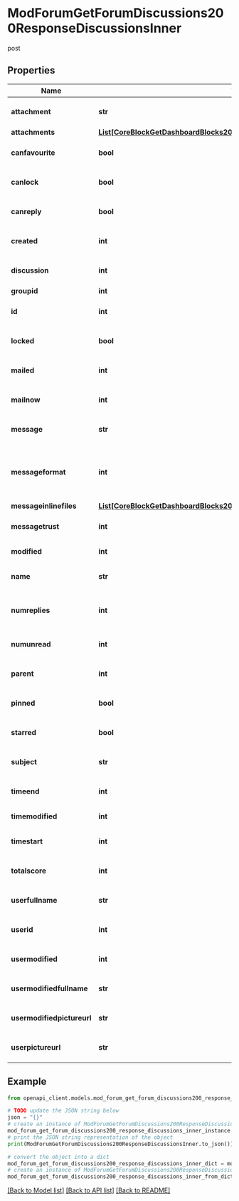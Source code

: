 # ModForumGetForumDiscussions200ResponseDiscussionsInner

post

## Properties

Name | Type | Description | Notes
------------ | ------------- | ------------- | -------------
**attachment** | **str** | Has attachments? | [optional] [default to 'null']
**attachments** | [**List[CoreBlockGetDashboardBlocks200ResponseBlocksInnerContentsFilesInner]**](CoreBlockGetDashboardBlocks200ResponseBlocksInnerContentsFilesInner.md) |  | [optional] 
**canfavourite** | **bool** | Can the user star the discussion | [optional] [default to False]
**canlock** | **bool** | Can the user lock the discussion | [optional] [default to False]
**canreply** | **bool** | Can the user reply to the discussion | [optional] [default to False]
**created** | **int** | Creation time | [optional] [default to null]
**discussion** | **int** | Discussion id | [optional] [default to null]
**groupid** | **int** | Group id | [optional] 
**id** | **int** | Post id | [optional] [default to null]
**locked** | **bool** | Is the discussion locked | [optional] [default to False]
**mailed** | **int** | Mailed? | [optional] [default to null]
**mailnow** | **int** | Mail now? | [optional] [default to null]
**message** | **str** | The post message | [optional] [default to 'null']
**messageformat** | **int** | message format (1 &#x3D; HTML, 0 &#x3D; MOODLE, 2 &#x3D; PLAIN, or 4 &#x3D; MARKDOWN) | [optional] 
**messageinlinefiles** | [**List[CoreBlockGetDashboardBlocks200ResponseBlocksInnerContentsFilesInner]**](CoreBlockGetDashboardBlocks200ResponseBlocksInnerContentsFilesInner.md) |  | [optional] 
**messagetrust** | **int** | Can we trust? | [optional] [default to null]
**modified** | **int** | Time modified | [optional] 
**name** | **str** | Discussion name | [optional] [default to 'null']
**numreplies** | **int** | The number of replies in the discussion | [optional] [default to null]
**numunread** | **int** | The number of unread discussions. | [optional] [default to null]
**parent** | **int** | Parent id | [optional] [default to null]
**pinned** | **bool** | Is the discussion pinned | [optional] [default to False]
**starred** | **bool** | Is the discussion starred | [optional] [default to False]
**subject** | **str** | The post subject | [optional] [default to 'null']
**timeend** | **int** | Time discussion ends | [optional] [default to null]
**timemodified** | **int** | Time modified | [optional] 
**timestart** | **int** | Time discussion can start | [optional] [default to null]
**totalscore** | **int** | The post message total score | [optional] [default to null]
**userfullname** | **str** | Post author full name | [optional] [default to 'null']
**userid** | **int** | User who started the discussion id | [optional] [default to null]
**usermodified** | **int** | The id of the user who last modified | [optional] [default to null]
**usermodifiedfullname** | **str** | Post modifier full name | [optional] [default to 'null']
**usermodifiedpictureurl** | **str** | Post modifier picture. | [optional] [default to 'null']
**userpictureurl** | **str** | Post author picture. | [optional] [default to 'null']

## Example

```python
from openapi_client.models.mod_forum_get_forum_discussions200_response_discussions_inner import ModForumGetForumDiscussions200ResponseDiscussionsInner

# TODO update the JSON string below
json = "{}"
# create an instance of ModForumGetForumDiscussions200ResponseDiscussionsInner from a JSON string
mod_forum_get_forum_discussions200_response_discussions_inner_instance = ModForumGetForumDiscussions200ResponseDiscussionsInner.from_json(json)
# print the JSON string representation of the object
print(ModForumGetForumDiscussions200ResponseDiscussionsInner.to_json())

# convert the object into a dict
mod_forum_get_forum_discussions200_response_discussions_inner_dict = mod_forum_get_forum_discussions200_response_discussions_inner_instance.to_dict()
# create an instance of ModForumGetForumDiscussions200ResponseDiscussionsInner from a dict
mod_forum_get_forum_discussions200_response_discussions_inner_from_dict = ModForumGetForumDiscussions200ResponseDiscussionsInner.from_dict(mod_forum_get_forum_discussions200_response_discussions_inner_dict)
```
[[Back to Model list]](../README.md#documentation-for-models) [[Back to API list]](../README.md#documentation-for-api-endpoints) [[Back to README]](../README.md)


